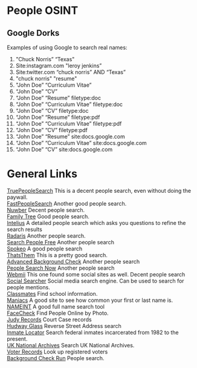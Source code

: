 # People OSINT

## Google Dorks
Examples of using Google to search real names:

1. "Chuck Norris” “Texas"
2. Site:instagram.com "leroy jenkins”
3. Site:twitter.com “chuck norris” AND “Texas”
4. "chuck norris" "resume"
5. "John Doe” “Curriculum Vitae”
6. “John Doe” “CV”
7. “John Doe” “Resume” filetype:doc
8. “John Doe” “Curriculum Vitae” filetype:doc
9. “John Doe” “CV” filetype:doc
10. “John Doe” “Resume” filetype:pdf
11. “John Doe” “Curriculum Vitae” filetype:pdf
12. “John Doe” “CV” filetype:pdf
13. “John Doe” “Resume” site:docs.google.com
14. “John Doe” “Curriculum Vitae” site:docs.google.com
15. “John Doe” “CV” site:docs.google.com

# General Links
[TruePeopleSearch](https://truepeoplesearch.com/) This is a decent people search, even without doing the paywall. \
[FastPeopleSearch](https://fastpeoplesearch.com/) Another good people search. \
[Nuwber](https://nuwber.com/) Decent people search. \
[Family Tree](https://www.familytreenow.com) Good people search. \
[Intelius](https://intelius.com/) A detailed people search which asks you questions to refine the search results \
[Radaris](https://radaris.com/) Another people search. \
[Search People Free](https://searchpeoplefree.com/) Another people search \
[Spokeo](https://www.spokeo.com) A good people search \
[ThatsThem](https://thatsthem.com/) This is a pretty good search. \
[Advanced Background Check](https://advancedbackgroundchecks.com/) Another people search \
[People Search Now](https://peoplesearchnow.com/) Another people search \
[Webmii](https://webmii.com/) This one found some social sites as well. Decent people search \
[Social Searcher](https://social-searcher.com/) Social media search engine. Can be used to search for people mentions. \
[Classmates](https://www.classmates.com) Find school information. \
[Maniacs](Maniacs.info) A good site to see how common your first or last name is. \
[NAMEINT](https://seintpl.github.io/NAMINT) A good full name search tool \
[FaceCheck](https://facecheck.id/) Find People Online by Photo. \
[Judy Records](https://www.judyrecords.com/) Court Case records \
[Hudway Glass](https://hudwayglass.com/) Reverse Street Address search \
[Inmate Locator](https://www.bop.gov/inmateloc/;jsessionid=0C59EFF9E48871F1C5324E366FC91B05) Search federal inmates incarcerated from 1982 to the present. \
[UK National Archives](https://www.nationalarchives.gov.uk/) Search UK National Archives. \
[Voter Records](https://voterrecords.com/) Look up registered voters \
[Background Check Run](https://backgroundcheck.run) People search.











